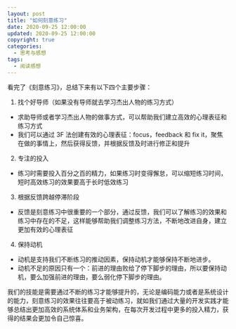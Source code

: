 ```yaml
---
layout: post
title: "如何刻意练习"
date: 2020-09-25 12:00:00
updated: 2020-09-25 12:00:00
copyright: true
categories:
  - 思考与感想
tags:
  - 阅读感想
---
```

看完了《刻意练习》，总结下来有以下四个主要步骤：
1. 找个好导师（如果没有导师就去学习杰出人物的练习方式）
  - 求助导师或者学习杰出人物的做事方式，可以帮助我们建立高效的心理表征和练习方式
  - 我们可以通过 3F 法创建有效的心理表征：focus，feedback 和 fix it，聚焦在做的事情上，然后获得反馈，并根据反馈及时进行修正和提升
2. 专注的投入
  - 练习时需要投入百分之百的精力，如果练习时变得懈怠，可以缩短练习时间，短时高效练习的效果要高于长时低效练习
3. 根据反馈跨越停滞阶段
  - 反馈是刻意练习中很重要的一个部分，通过反馈，我们可以了解练习的效果和练习中存在的不足，这样能够帮助我们调整练习方法，不断地改进自身，建立更加有效的心理表征
4. 保持动机
  - 动机是支持我们不断练习的推动因素，保持动机才能够保持不断地进步。
  - 动机不足的原因只有一个：前进的理由败给了停下脚步的理由，所以要保持动机，要么加强前进的理由，要么弱化停下脚步的理由。

我们的技能是需要通过不断的练习才能够提升的，无论是编码能力或者是系统设计的能力，刻意练习的效果往往要高于被动练习，就如我们通过大量的开发实践才能够总结出更加高效的系统体系和业务架构，在每次开发过程中更多的投入精力，获得的结果会更加令自己惊喜。